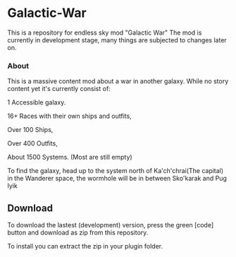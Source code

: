 # Galactic-War
This is a repository for endless sky mod "Galactic War"
The mod is currently in development stage, many things are subjected to changes later on.

### About
This is a massive content mod about a war in another galaxy.
While no story content yet it's currently consist of:

1 Accessible galaxy.

16+ Races with their own ships and outfits,

Over 100 Ships,

Over 400 Outfits,

About 1500 Systems. (Most are still empty)

To find the galaxy, head up to the system north of Ka'ch'chrai(The capital) in the Wanderer space, the wormhole will be in between Sko'karak and Pug Iyik

## Download
To download the lastest (development) version, press the green [code] button and download as zip from this repository.

To install you can extract the zip in your plugin folder.


